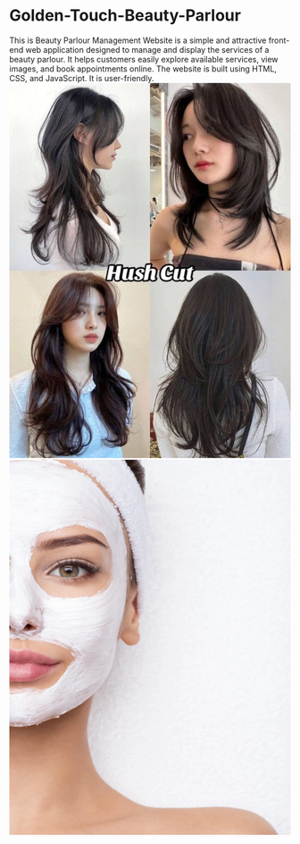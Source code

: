# Golden-Touch-Beauty-Parlour
This is Beauty Parlour Management Website is a simple and attractive front-end web application designed to manage and display the services of a beauty parlour. It helps customers easily explore available services, view images, and book appointments online.  The website is built using HTML, CSS, and JavaScript. It is user-friendly.
![image alt](https://github.com/vaibhavi-chavan835/Golden-Touch-Beauty-Parlour/blob/393f1b3773ae9f01ada81022966a166df638c675/haircut1.jpg)
![image alt](https://github.com/vaibhavi-chavan835/Golden-Touch-Beauty-Parlour/blob/c51916e5750de98617a64f627643144d2c6f4eda/facial3.jpg)
